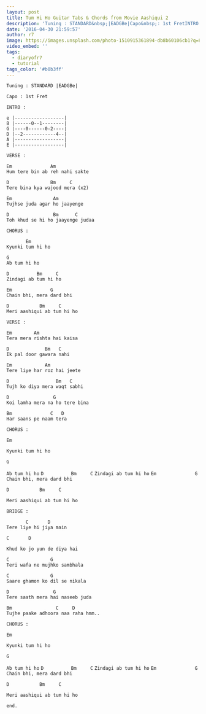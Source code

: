 ```yaml
---
layout: post
title: Tum Hi Ho Guitar Tabs & Chords from Movie Aashiqui 2
description: 'Tuning : STANDARD&nbsp;|EADGBe|Capo&nbsp;: 1st FretINTRO :e |------------------|B |------0--1--------|G |----0------0-2----|D |--2------------4--|A |-...'
date: '2016-04-30 21:59:57'
author: r7
image: https://images.unsplash.com/photo-1510915361894-db8b60106cb1?q=80&w=2940&auto=format&fit=crop&ixlib=rb-4.1.0&ixid=M3wxMjA3fDB8MHxwaG90by1wYWdlfHx8fGVufDB8fHx8fA%3D%3D
video_embed: ''
tags:
  - diaryofr7
  - tutorial
tags_color: '#b0b3ff'
---
```

```
Tuning : STANDARD |EADGBe|

Capo : 1st Fret

INTRO :

e |------------------|
B |------0--1--------|
G |----0------0-2----|
D |--2------------4--|
A |------------------|
E |------------------|

VERSE :

Em              Am
Hum tere bin ab reh nahi sakte
```

```
D               Bm     C
Tere bina kya wajood mera (x2)
```

```
Em               Am
Tujhse juda agar ho jaayenge
```

```
D                Bm      C
Toh khud se hi ho jaayenge judaa
```

```
CHORUS :

       Em
Kyunki tum hi ho
```

```
G
Ab tum hi ho
```

```
D          Bm     C
Zindagi ab tum hi ho
```

```
Em              G
Chain bhi, mera dard bhi
```

```
D           Bm     C
Meri aashiqui ab tum hi ho
```

```
VERSE :

Em        Am 
Tera mera rishta hai kaisa
```

```
D             Bm   C
Ik pal door gawara nahi
```

```
Em            Am
Tere liye har roz hai jeete
```

```
D                 Bm   C
Tujh ko diya mera waqt sabhi
```

```
D                G
Koi lamha mera na ho tere bina
```

```
Bm              C   D
Har saans pe naam tera
```

`CHORUS :`

```
Em
```

`Kyunki tum hi ho`

```
G
```

`Ab tum hi ho`
`D          Bm     C`
`Zindagi ab tum hi ho`
`Em              G`
`Chain bhi, mera dard bhi`

```
D           Bm     C
```

`Meri aashiqui ab tum hi ho`

```
BRIDGE :

       C       D
Tere liye hi jiya main
```

```
C       D
```

`Khud ko jo yun de diya hai`

```
C               G
Teri wafa ne mujhko sambhala
```

```
C               G
Saare ghamon ko dil se nikala
```

```
D                G
Tere saath mera hai naseeb juda
```

```
Bm                C     D
Tujhe paake adhoora naa raha hmm..
```

`CHORUS :`

```
Em
```

`Kyunki tum hi ho`

```
G
```

`Ab tum hi ho`
`D          Bm     C`
`Zindagi ab tum hi ho`
`Em              G`
`Chain bhi, mera dard bhi`

```
D           Bm     C
```

```
Meri aashiqui ab tum hi ho

end.
```
